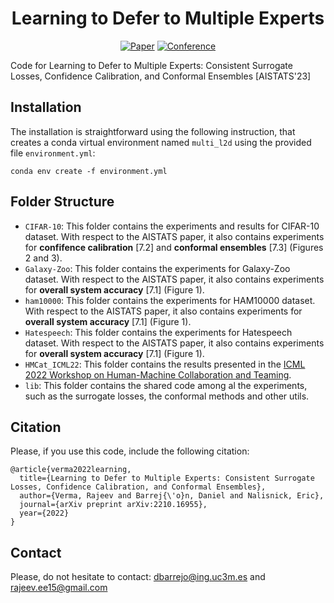 <div align="center">

# Learning to Defer to Multiple Experts
[![Paper](https://img.shields.io/badge/paper-arxiv.2210.16955-B31B1B.svg)](https://arxiv.org/abs/2210.16955)
[![Conference](https://img.shields.io/badge/AISTATS-2023-blue)](https://arxiv.org/abs/2210.16955)
</div>

Code for Learning to Defer to Multiple Experts: Consistent Surrogate Losses, Confidence Calibration, and Conformal Ensembles [AISTATS'23]


## Installation 
The installation is straightforward using the following instruction, that creates a conda virtual environment named <code>multi_l2d</code> using the provided file <code>environment.yml</code>:
```
conda env create -f environment.yml
```

## Folder Structure
- `CIFAR-10`: This folder contains the experiments and results for CIFAR-10 dataset. With respect to the AISTATS paper, it also contains experiments for **confifence calibration** [7.2] and **conformal ensembles** [7.3] (Figures 2 and 3).
- `Galaxy-Zoo`: This folder contains the experiments for Galaxy-Zoo dataset. With respect to the AISTATS paper, it also contains experiments for **overall system accuracy** [7.1] (Figure 1).
- `ham10000`: This folder contains the experiments for HAM10000 dataset. With respect to the AISTATS paper, it also contains experiments for **overall system accuracy** [7.1] (Figure 1).
- `Hatespeech`: This folder contains the experiments for Hatespeech dataset. With respect to the AISTATS paper, it also contains experiments for **overall system accuracy** [7.1] (Figure 1).
- `HMCat_ICML22`: This folder contains the results presented in the [ICML 2022 Workshop on Human-Machine Collaboration and Teaming](https://sites.google.com/view/icml-2022-hmcat/home).
- `lib`: This folder contains the shared code among al the experiments, such as the surrogate losses, the conformal methods and other utils.

## Citation 

Please, if you use this code, include the following citation:
```
@article{verma2022learning,
  title={Learning to Defer to Multiple Experts: Consistent Surrogate Losses, Confidence Calibration, and Conformal Ensembles},
  author={Verma, Rajeev and Barrej{\'o}n, Daniel and Nalisnick, Eric},
  journal={arXiv preprint arXiv:2210.16955},
  year={2022}
}
```

<!---
```
@inproceedings{verma2022learning,
  title={Learning to Defer to Multiple Experts: Consistent Surrogate Losses, Confidence Calibration, and Conformal Ensembles},
  author={Verma, Rajeev and Barrej{\'o}n, Daniel and Nalisnick, Eric},
  booktitle={International Conference on Artificial Intelligence and Statistics},
  pages={},
  year={2023},
  organization={PMLR}
}
```
-->


## Contact 
Please, do not hesitate to contact:  <a href="mailto:dbarrejo@ing.uc3m.es">dbarrejo@ing.uc3m.es</a> and <a href="mailto:rajeev.ee15@gmail.com">rajeev.ee15@gmail.com</a>